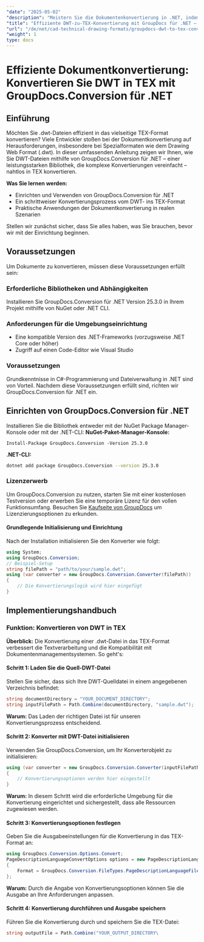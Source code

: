 ```yaml
---
"date": "2025-05-02"
"description": "Meistern Sie die Dokumentenkonvertierung in .NET, indem Sie DWT-Dateien mit GroupDocs.Conversion in TEX konvertieren. Erfahren Sie mehr über Einrichtung, Implementierung und Best Practices."
"title": "Effiziente DWT-zu-TEX-Konvertierung mit GroupDocs für .NET – Leitfaden und bewährte Methoden"
"url": "/de/net/cad-technical-drawing-formats/groupdocs-dwt-to-tex-conversion-net/"
"weight": 1
type: docs
---
```

# Effiziente Dokumentkonvertierung: Konvertieren Sie DWT in TEX mit GroupDocs.Conversion für .NET
## Einführung
Möchten Sie .dwt-Dateien effizient in das vielseitige TEX-Format konvertieren? Viele Entwickler stoßen bei der Dokumentkonvertierung auf Herausforderungen, insbesondere bei Spezialformaten wie dem Drawing Web Format (.dwt). In dieser umfassenden Anleitung zeigen wir Ihnen, wie Sie DWT-Dateien mithilfe von GroupDocs.Conversion für .NET – einer leistungsstarken Bibliothek, die komplexe Konvertierungen vereinfacht – nahtlos in TEX konvertieren.

**Was Sie lernen werden:**
- Einrichten und Verwenden von GroupDocs.Conversion für .NET
- Ein schrittweiser Konvertierungsprozess vom DWT- ins TEX-Format
- Praktische Anwendungen der Dokumentkonvertierung in realen Szenarien

Stellen wir zunächst sicher, dass Sie alles haben, was Sie brauchen, bevor wir mit der Einrichtung beginnen.
## Voraussetzungen
Um Dokumente zu konvertieren, müssen diese Voraussetzungen erfüllt sein:
### Erforderliche Bibliotheken und Abhängigkeiten
Installieren Sie GroupDocs.Conversion für .NET Version 25.3.0 in Ihrem Projekt mithilfe von NuGet oder .NET CLI.
### Anforderungen für die Umgebungseinrichtung
- Eine kompatible Version des .NET-Frameworks (vorzugsweise .NET Core oder höher)
- Zugriff auf einen Code-Editor wie Visual Studio
### Voraussetzungen
Grundkenntnisse in C#-Programmierung und Dateiverwaltung in .NET sind von Vorteil.
Nachdem diese Voraussetzungen erfüllt sind, richten wir GroupDocs.Conversion für .NET ein.
## Einrichten von GroupDocs.Conversion für .NET
Installieren Sie die Bibliothek entweder mit der NuGet Package Manager-Konsole oder mit der .NET-CLI:
**NuGet-Paket-Manager-Konsole:**
```plaintext
Install-Package GroupDocs.Conversion -Version 25.3.0
```
**.NET-CLI:**
```bash
dotnet add package GroupDocs.Conversion --version 25.3.0
```
### Lizenzerwerb
Um GroupDocs.Conversion zu nutzen, starten Sie mit einer kostenlosen Testversion oder erwerben Sie eine temporäre Lizenz für den vollen Funktionsumfang. Besuchen Sie [Kaufseite von GroupDocs](https://purchase.groupdocs.com/buy) um Lizenzierungsoptionen zu erkunden.
#### Grundlegende Initialisierung und Einrichtung
Nach der Installation initialisieren Sie den Konverter wie folgt:
```csharp
using System;
using GroupDocs.Conversion;
// Beispiel-Setup
string filePath = "path/to/your/sample.dwt";
using (var converter = new GroupDocs.Conversion.Converter(filePath))
{
    // Die Konvertierungslogik wird hier eingefügt
}
```
## Implementierungshandbuch
### Funktion: Konvertieren von DWT in TEX
**Überblick:**
Die Konvertierung einer .dwt-Datei in das TEX-Format verbessert die Textverarbeitung und die Kompatibilität mit Dokumentenmanagementsystemen. So geht's:
#### Schritt 1: Laden Sie die Quell-DWT-Datei
Stellen Sie sicher, dass sich Ihre DWT-Quelldatei in einem angegebenen Verzeichnis befindet:
```csharp
string documentDirectory = "YOUR_DOCUMENT_DIRECTORY";
string inputFilePath = Path.Combine(documentDirectory, "sample.dwt");
```
**Warum:**
Das Laden der richtigen Datei ist für unseren Konvertierungsprozess entscheidend.
#### Schritt 2: Konverter mit DWT-Datei initialisieren
Verwenden Sie GroupDocs.Conversion, um Ihr Konverterobjekt zu initialisieren:
```csharp
using (var converter = new GroupDocs.Conversion.Converter(inputFilePath))
{
    // Konvertierungsoptionen werden hier eingestellt
}
```
**Warum:**
In diesem Schritt wird die erforderliche Umgebung für die Konvertierung eingerichtet und sichergestellt, dass alle Ressourcen zugewiesen werden.
#### Schritt 3: Konvertierungsoptionen festlegen
Geben Sie die Ausgabeeinstellungen für die Konvertierung in das TEX-Format an:
```csharp
using GroupDocs.Conversion.Options.Convert;
PageDescriptionLanguageConvertOptions options = new PageDescriptionLanguageConvertOptions 
{ 
    Format = GroupDocs.Conversion.FileTypes.PageDescriptionLanguageFileType.Tex 
};
```
**Warum:**
Durch die Angabe von Konvertierungsoptionen können Sie die Ausgabe an Ihre Anforderungen anpassen.
#### Schritt 4: Konvertierung durchführen und Ausgabe speichern
Führen Sie die Konvertierung durch und speichern Sie die TEX-Datei:
```csharp
string outputFile = Path.Combine("YOUR_OUTPUT_DIRECTORY\